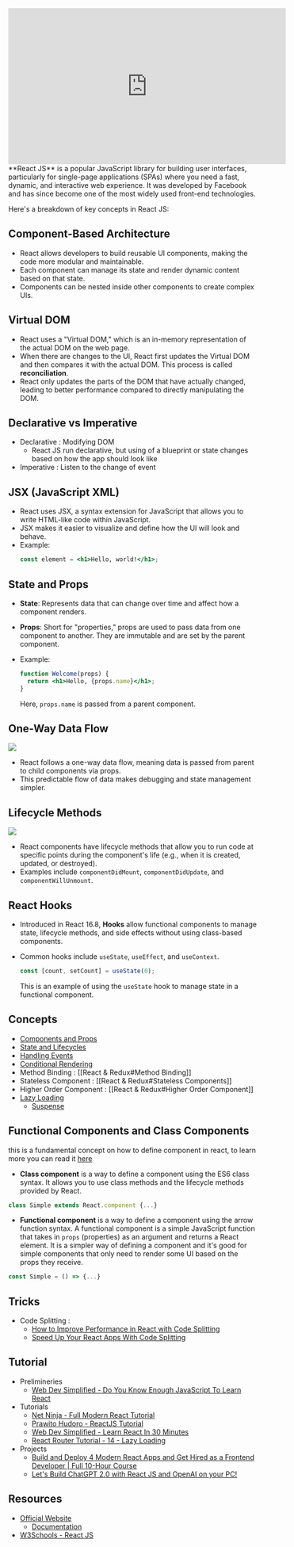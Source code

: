 <iframe width="560" height="315" src="https://www.youtube.com/embed/Tn6-PIqc4UM" title="YouTube video player" frameborder="0" allow="accelerometer; autoplay; clipboard-write; encrypted-media; gyroscope; picture-in-picture; web-share" allowfullscreen></iframe>
**React JS** is a popular JavaScript library for building user interfaces, particularly for single-page applications (SPAs) where you need a fast, dynamic, and interactive web experience. It was developed by Facebook and has since become one of the most widely used front-end technologies.

Here's a breakdown of key concepts in React JS:

## **Component-Based Architecture**
- React allows developers to build reusable UI components, making the code more modular and maintainable.
- Each component can manage its state and render dynamic content based on that state.
- Components can be nested inside other components to create complex UIs.

## **Virtual DOM**
- React uses a "Virtual DOM," which is an in-memory representation of the actual DOM on the web page.
- When there are changes to the UI, React first updates the Virtual DOM and then compares it with the actual DOM. This process is called **reconciliation**.
- React only updates the parts of the DOM that have actually changed, leading to better performance compared to directly manipulating the DOM.

## Declarative vs Imperative
- Declarative : Modifying DOM
	- React JS run declarative, but using of a blueprint or state changes based on how the app should look like
- Imperative : Listen to the change of event

## **JSX (JavaScript XML)**
- React uses JSX, a syntax extension for JavaScript that allows you to write HTML-like code within JavaScript.
- JSX makes it easier to visualize and define how the UI will look and behave.
- Example:
    ```jsx
    const element = <h1>Hello, world!</h1>;
    ```

## **State and Props**
- **State**: Represents data that can change over time and affect how a component renders.
- **Props**: Short for "properties," props are used to pass data from one component to another. They are immutable and are set by the parent component.

- Example:
    ```jsx
    function Welcome(props) {
      return <h1>Hello, {props.name}</h1>;
    }
    ```
    
    Here, `props.name` is passed from a parent component.

## **One-Way Data Flow**
![](https://kinsta.com/wp-content/uploads/2021/11/react-one-way-data-flow.jpg)

- React follows a one-way data flow, meaning data is passed from parent to child components via props.
- This predictable flow of data makes debugging and state management simpler.

## **Lifecycle Methods**
![](https://projects.wojtekmaj.pl/react-lifecycle-methods-diagram/ogimage.png)

- React components have lifecycle methods that allow you to run code at specific points during the component's life (e.g., when it is created, updated, or destroyed).
- Examples include `componentDidMount`, `componentDidUpdate`, and `componentWillUnmount`.

## **React Hooks**
- Introduced in React 16.8, **Hooks** allow functional components to manage state, lifecycle methods, and side effects without using class-based components.
- Common hooks include `useState`, `useEffect`, and `useContext`.
    ```jsx
    const [count, setCount] = useState(0);
    ```
    
    This is an example of using the `useState` hook to manage state in a functional component.

## Concepts
- [Components and Props](https://reactjs.org/docs/components-and-props.html)
- [State and Lifecycles](https://reactjs.org/docs/state-and-lifecycle.html) 
- [Handling Events](https://reactjs.org/docs/handling-events.html)
- [Conditional Rendering](https://reactjs.org/docs/conditional-rendering.html)
- Method Binding : [[React & Redux#Method Binding]]
- Stateless Component : [[React & Redux#Stateless Components]]
- Higher Order Component : [[React & Redux#Higher Order Component]]
- [Lazy Loading](https://react.dev/reference/react/lazy)
	- [Suspense](https://react.dev/reference/react/Suspense)

## Functional Components and Class Components
this is a fundamental concept on how to define component in react, to learn more you can read it [here](https://www.geeksforgeeks.org/differences-between-functional-components-and-class-components-in-react/)

- **Class component** is a way to define a component using the ES6 class syntax. It allows you to use class methods and the lifecycle methods provided by React.
```javascript
class Simple extends React.component {...}
```

- **Functional component** is a way to define a component using the arrow function syntax. A functional component is a simple JavaScript function that takes in `props` (properties) as an argument and returns a React element. It is a simpler way of defining a component and it's good for simple components that only need to render some UI based on the props they receive.
```javascript
const Simple = () => {...}
```

## Tricks
- Code Splitting : 
	- [How to Improve Performance in React with Code Splitting](https://www.youtube.com/watch?v=-4fyyyQjsz8)
	- [Speed Up Your React Apps With Code Splitting](https://www.youtube.com/watch?v=JU6sl_yyZqs)

## Tutorial
- Prelimineries
	 - [Web Dev Simplified - Do You Know Enough JavaScript To Learn React](https://www.youtube.com/watch?v=JR9wsVYp8RQ)
- Tutorials
	- [Net Ninja - Full Modern React Tutorial](https://www.youtube.com/watch?v=j942wKiXFu8&list=PL4cUxeGkcC9gZD-Tvwfod2gaISzfRiP9d)
	- [Prawito Hudoro - ReactJS Tutorial](https://www.youtube.com/watch?v=5kHyviqjhCk&list=PLU4DS8KR-LJ03qEsHn9zV4qdhcWtusBqb)
	- [Web Dev Simplified - Learn React In 30 Minutes](https://www.youtube.com/watch?v=hQAHSlTtcmY)
	- [React Router Tutorial - 14 - Lazy Loading](https://www.youtube.com/watch?v=MJn4W7pR6RU)
- Projects
	- [Build and Deploy 4 Modern React Apps and Get Hired as a Frontend Developer | Full 10-Hour Course](https://www.youtube.com/watch?v=F627pKNUCVQ&list=WL)
	- [Let's Build ChatGPT 2.0 with React JS and OpenAI on your PC!](https://www.youtube.com/watch?v=qwM23_kF4v4&list=WL)

## Resources
- [Official Website](https://reactjs.org/)
	- [Documentation](https://reactjs.org/docs/getting-started.html)
- [W3Schools - React JS](https://www.w3schools.com/REACT/DEFAULT.ASP)